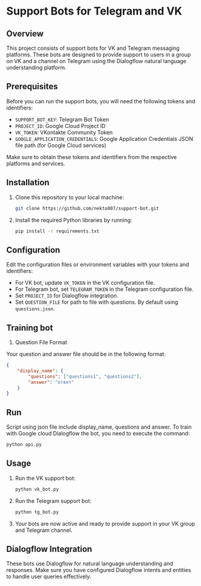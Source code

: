 # Support Bots for Telegram and VK

## Overview
This project consists of support bots for VK and Telegram messaging platforms. 
These bots are designed to provide support to users in a group on VK and a channel on Telegram using the Dialogflow natural language understanding platform.



## Prerequisites
Before you can run the support bots, you will need the following tokens and identifiers:

- `SUPPORT_BOT_KEY`: Telegram Bot Token
- `PROJECT_ID`: Google Cloud Project ID
- `VK_TOKEN`: VKontakte Community Token
- `GOOGLE_APPLICATION_CREDENTIALS`: Google Application Credentials JSON file path (for Google Cloud services)

Make sure to obtain these tokens and identifiers from the respective platforms and services.

## Installation
1. Clone this repository to your local machine:

    ```bash
    git clone https://github.com/nekto007/support-bot.git
    ```

2. Install the required Python libraries by running:

    ```bash
    pip install -r requirements.txt
    ```

## Configuration
Edit the configuration files or environment variables with your tokens and identifiers:

- For VK bot, update `VK_TOKEN` in the VK configuration file.
- For Telegram bot, set `TELEGRAM_TOKEN` in the Telegram configuration file.
- Set `PROJECT_ID` for Dialogflow integration.
- Set `QUESTION_FILE` for path to file with questions. By default using `questions.json`.

## Training bot

1. Question File Format

Your question and answer file should be in the following format:

```json
{
    "display_name": {
        "questions": ["questions1", "questions2"],
        "answer": "ответ"
    }
}
```

## Run
Script using json file include display_name, questions and answer.
To train with Google cloud Dialogflow the bot, you need to execute the command:

```bash
python api.py
```

## Usage
1. Run the VK support bot:

    ```bash
    python vk_bot.py
    ```

2. Run the Telegram support bot:

    ```bash
    python tg_bot.py
    ```

3. Your bots are now active and ready to provide support in your VK group and Telegram channel.

## Dialogflow Integration
These bots use Dialogflow for natural language understanding and responses. 
Make sure you have configured Dialogflow intents and entities to handle user queries effectively.
